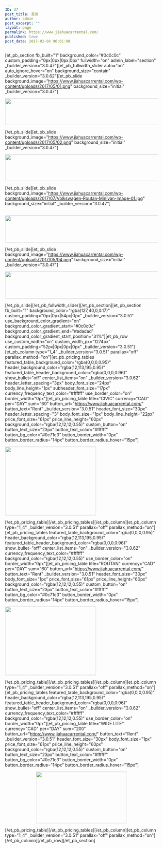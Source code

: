 ```yaml
---
ID: 37
post_title: 首页
author: admin
post_excerpt: ""
layout: page
permalink: https://www.jiahuacarrental.com/
published: true
post_date: 2017-02-09 06:01:08
---
```

[et_pb_section fb_built="1" background_color="#0c0c0c" custom_padding="0px|0px|0px|0px" fullwidth="on" admin_label="section" _builder_version="3.0.47"][et_pb_fullwidth_slider auto="on" auto_ignore_hover="on" background_size="contain" _builder_version="3.0.62"][et_pb_slide background_image="https://www.jiahuacarrental.com/wp-content/uploads/2017/05/01.png" background_size="initial" _builder_version="3.0.47"]

<a href="https://www.jiahuacarrental.com/wp-content/uploads/2017/05/画板-14.png"><img class="wp-image-145 alignnone size-large" src="https://www.jiahuacarrental.com/wp-content/uploads/2017/05/画板-14-1024x88.png" alt="" width="1024" height="88" /></a>

[/et_pb_slide][et_pb_slide background_image="https://www.jiahuacarrental.com/wp-content/uploads/2017/05/02.png" background_size="initial" _builder_version="3.0.47"]

<a href="https://www.jiahuacarrental.com/wp-content/uploads/2017/05/画板-15.png"><img class="wp-image-146 alignleft size-large" src="https://www.jiahuacarrental.com/wp-content/uploads/2017/05/画板-15-1024x88.png" alt="" width="1024" height="88" /></a>

[/et_pb_slide][et_pb_slide background_image="https://www.jiahuacarrental.com/wp-content/uploads/2017/07/Volkswagen-Routan-Minivan-Image-01.jpg" background_size="initial" _builder_version="3.0.47"]<p><br /><a href="https://www.jiahuacarrental.com/wp-content/uploads/2017/05/画板-16.png"><img class="wp-image-147 alignleft size-large" src="https://www.jiahuacarrental.com/wp-content/uploads/2017/05/画板-16-1024x88.png" alt="" width="1024" height="88" data-pin-nopin="true" /></a></p>[/et_pb_slide][et_pb_slide background_image="https://www.jiahuacarrental.com/wp-content/uploads/2017/05/04.png" background_size="initial" _builder_version="3.0.47"]

<a href="https://www.jiahuacarrental.com/wp-content/uploads/2017/05/画板-17.png"><img class="wp-image-148 alignleft size-large" src="https://www.jiahuacarrental.com/wp-content/uploads/2017/05/画板-17-1024x88.png" alt="" width="1024" height="88" /></a>

[/et_pb_slide][/et_pb_fullwidth_slider][/et_pb_section][et_pb_section fb_built="1" background_color="rgba(127,40,0,0.17)" custom_padding="0px|0px|54px|0px" _builder_version="3.0.51" use_background_color_gradient="on" background_color_gradient_start="#0c0c0c" background_color_gradient_end="#adadad" background_color_gradient_start_position="31%"][et_pb_row use_custom_width="on" custom_width_px="1274px" custom_padding="52px|0px|0px|0px" _builder_version="3.0.51"][et_pb_column type="1_4" _builder_version="3.0.51" parallax="off" parallax_method="on"][et_pb_pricing_tables featured_table_background_color="rgba(0,0,0,0.95)" header_background_color="rgba(12,113,195,0.95)" featured_table_header_background_color="rgba(0,0,0,0.96)" show_bullet="off" center_list_items="on" _builder_version="3.0.62" header_letter_spacing="3px" body_font_size="24px" body_line_height="1px" subheader_font_size="17px" currency_frequency_text_color="#ffffff" use_border_color="on" border_width="0px"][et_pb_pricing_table title="CIVIC" currency="CAD" per="DAY" sum="60" button_url="https://www.jiahuacarrental.com/" button_text="Rent" _builder_version="3.0.51" header_font_size="30px" header_letter_spacing="3" body_font_size="1px" body_line_height="22px" price_font_size="61px" price_line_height="60px" background_color="rgba(12,12,12,0.55)" custom_button="on" button_text_size="23px" button_text_color="#ffffff" button_bg_color="#0c71c3" button_border_width="0px" button_border_radius="14px" button_border_radius_hover="15px"]<p><a href="https://www.jiahuacarrental.com/wp-content/uploads/2017/07/Honda-Civic-2012.jpg"><img src="https://www.jiahuacarrental.com/wp-content/uploads/2017/07/Honda-Civic-2012-300x225.jpg" width="300" height="225" alt="" class="wp-image-275 alignnone size-medium" /></a></p>[/et_pb_pricing_table][/et_pb_pricing_tables][/et_pb_column][et_pb_column type="1_4" _builder_version="3.0.51" parallax="off" parallax_method="on"][et_pb_pricing_tables featured_table_background_color="rgba(0,0,0,0.95)" header_background_color="rgba(12,113,195,0.95)" featured_table_header_background_color="rgba(0,0,0,0.96)" show_bullet="off" center_list_items="on" _builder_version="3.0.62" currency_frequency_text_color="#ffffff" background_color="rgba(12,12,12,0.55)" use_border_color="on" border_width="0px"][et_pb_pricing_table title="ROUTAN" currency="CAD" per="DAY" sum="60" button_url="https://www.jiahuacarrental.com/" button_text="Rent" _builder_version="3.0.51" header_font_size="30px" body_font_size="1px" price_font_size="61px" price_line_height="60px" background_color="rgba(12,12,12,0.55)" custom_button="on" button_text_size="23px" button_text_color="#ffffff" button_bg_color="#0c71c3" button_border_width="0px" button_border_radius="14px" button_border_radius_hover="15px"]<p><a href="https://www.jiahuacarrental.com/wp-content/uploads/2017/07/1.jpg"><img src="https://www.jiahuacarrental.com/wp-content/uploads/2017/07/1-300x225.jpg" width="300" height="225" alt="" class="wp-image-274 alignnone size-medium" /></a></p>[/et_pb_pricing_table][/et_pb_pricing_tables][/et_pb_column][et_pb_column type="1_4" _builder_version="3.0.51" parallax="off" parallax_method="on"][et_pb_pricing_tables featured_table_background_color="rgba(0,0,0,0.95)" header_background_color="rgba(12,113,195,0.95)" featured_table_header_background_color="rgba(0,0,0,0.96)" show_bullet="off" center_list_items="on" _builder_version="3.0.62" currency_frequency_text_color="#ffffff" background_color="rgba(12,12,12,0.55)" use_border_color="on" border_width="0px"][et_pb_pricing_table title="WIDE LITE" currency="CAD" per="DAY" sum="200" button_url="https://www.jiahuacarrental.com/" button_text="Rent" _builder_version="3.0.51" header_font_size="30px" body_font_size="1px" price_font_size="61px" price_line_height="60px" background_color="rgba(12,12,12,0.55)" custom_button="on" button_text_size="23px" button_text_color="#ffffff" button_bg_color="#0c71c3" button_border_width="0px" button_border_radius="14px" button_border_radius_hover="15px"]<p style="text-align: center;"></p>
<p style="text-align: center;"><a href="https://www.jiahuacarrental.com/wp-content/uploads/2017/07/WechatIMG11.jpeg"><img src="https://www.jiahuacarrental.com/wp-content/uploads/2017/07/WechatIMG11-300x169.jpeg" width="300" height="169" alt="" class="wp-image-308 alignnone size-medium" /></a></p>
<p style="text-align: center;"></p>[/et_pb_pricing_table][/et_pb_pricing_tables][/et_pb_column][et_pb_column type="1_4" _builder_version="3.0.51" parallax="off" parallax_method="on"][/et_pb_column][/et_pb_row][/et_pb_section]
